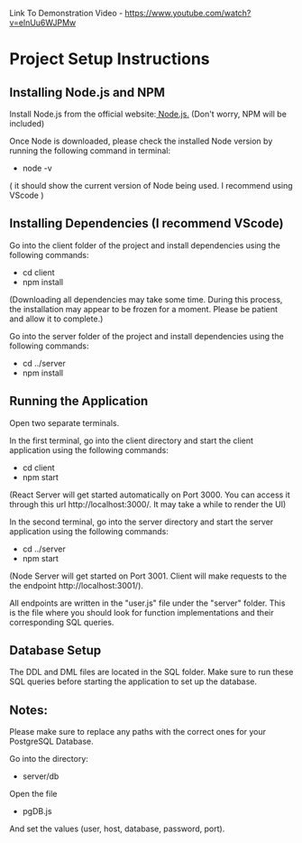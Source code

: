 Link To Demonstration Video - https://www.youtube.com/watch?v=elnUu6WJPMw

# Project Setup Instructions

## Installing Node.js and NPM

Install Node.js from the official website:[ Node.js.](https://nodejs.org/en/download) (Don't worry, NPM will be included)

Once Node is downloaded, please check the installed Node version by running the following command in terminal:

- node -v

( it should show the current version of Node being used. I recommend using VScode )

## Installing Dependencies (I recommend VScode)

Go into the client folder of the project and install dependencies using the following commands:

- cd client
- npm install

(Downloading all dependencies may take some time. During this process, the installation may appear to be frozen for a moment. Please be patient and allow it to complete.)

Go into the server folder of the project and install dependencies using the following commands:

- cd ../server
- npm install

## Running the Application

Open two separate terminals.

In the first terminal, go into the client directory and start the client application using the following commands:

- cd client
- npm start

(React Server will get started automatically on Port 3000. You can access it through this url http://localhost:3000/. It may take a while to render the UI)

In the second terminal, go into the server directory and start the server application using the following commands:

- cd ../server
- npm start

(Node Server will get started on Port 3001. Client will make requests to the the endpoint http://localhost:3001/).

All endpoints are written in the "user.js" file under the "server" folder. This is the file where you should look for function implementations and their corresponding SQL queries.

## Database Setup

The DDL and DML files are located in the SQL folder.
Make sure to run these SQL queries before starting the application to set up the database.

##  Notes:

Please make sure to replace any paths with the correct ones for your PostgreSQL Database.

Go into the directory: 

- server/db

Open the file

- pgDB.js
  
And set the values (user, host, database, password, port).




